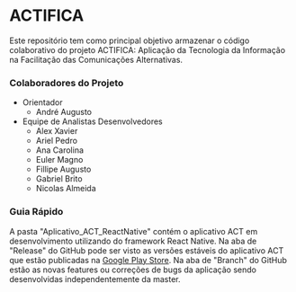 # ACTIFICA
Este repositório tem como principal objetivo armazenar o código colaborativo do projeto ACTIFICA: Aplicação da Tecnologia da Informação na Facilitação das Comunicações Alternativas.
### Colaboradores do Projeto
- Orientador
  - André Augusto
- Equipe de Analistas Desenvolvedores
  - Alex Xavier
  - Ariel Pedro
  - Ana Carolina
  - Euler Magno
  - Fillipe Augusto
  - Gabriel Brito
  - Nicolas Almeida
### Guia Rápido
A pasta "Aplicativo_ACT_ReactNative" contém o aplicativo ACT em desenvolvimento utilizando do framework React Native. Na aba de "Release" do GitHub pode ser visto as versões estáveis do aplicativo ACT que estão publicadas na [Google Play Store](https://play.google.com/store/apps/details?id=com.actifica.act). Na aba de "Branch" do GitHub estão as novas features ou correções de bugs da aplicação sendo desenvolvidas independentemente da master.

